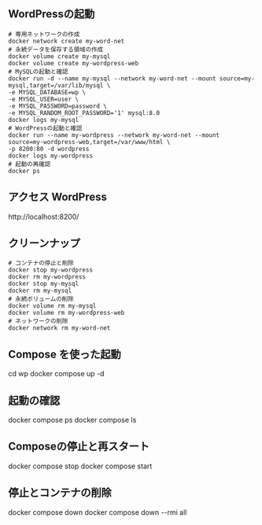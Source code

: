 
## WordPressの起動

```
# 専用ネットワークの作成
docker network create my-word-net
# 永続データを保存する領域の作成
docker volume create my-mysql
docker volume create my-wordpress-web
# MySQLの起動と確認
docker run -d --name my-mysql --network my-word-net --mount source=my-mysql,target=/var/lib/mysql \
-e MYSQL_DATABASE=wp \
-e MYSQL_USER=user \
-e MYSQL_PASSWORD=password \
-e MYSQL_RANDOM_ROOT_PASSWORD='1' mysql:8.0
docker logs my-mysql
# WordPressの起動と確認
docker run --name my-wordpress --network my-word-net --mount source=my-wordpress-web,target=/var/www/html \
-p 8200:80 -d wordpress
docker logs my-wordpress
# 起動の再確認
docker ps
```

## アクセス WordPress

http://localhost:8200/


## クリーンナップ

```
# コンテナの停止と削除
docker stop my-wordpress
docker rm my-wordpress
docker stop my-mysql
docker rm my-mysql
# 永続ボリュームの削除
docker volume rm my-mysql
docker volume rm my-wordpress-web
# ネットワークの削除
docker network rm my-word-net
```



## Compose を使った起動
cd wp
docker compose up -d

## 起動の確認
docker compose ps
docker compose ls


## Composeの停止と再スタート
docker compose stop
docker compose start


## 停止とコンテナの削除
docker compose down
docker compose down --rmi all
